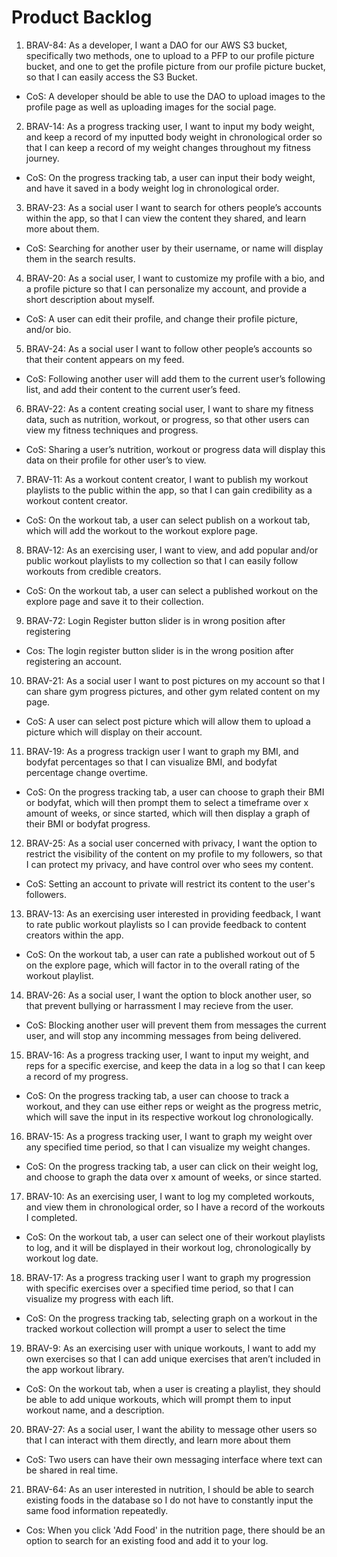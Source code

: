 # Product Backlog

1. BRAV-84: As a developer, I want a DAO for our AWS S3 bucket, specifically two methods, one to upload to a PFP to our profile picture bucket, and one to get the profile picture from our profile picture bucket, so that I can easily access the S3 Bucket. 
  - CoS: A developer should be able to use the DAO to upload images to the profile page as well as uploading images for the social page.
2. BRAV-14: As a progress tracking user, I want to input my body weight, and keep a record of my inputted body weight in chronological order so that I can keep a record of my weight changes throughout my fitness journey.
  - CoS: On the progress tracking tab, a user can input their body weight, and have it saved in a body weight log in chronological order.
3. BRAV-23: As a social user I want to search for others people’s accounts within the app, so that I can view the content they shared, and learn more about them.
  - CoS: Searching for another user by their username, or name will display them in the search results.
4. BRAV-20: As a social user, I want to customize my profile with a bio, and a profile picture so that I can personalize my account, and provide a short description about myself.
  - CoS: A user can edit their profile, and change their profile picture, and/or bio.
5. BRAV-24: As a social user I want to follow other people’s accounts so that their content appears on my feed.
  - CoS: Following another user will add them to the current user’s following list, and add their content to the current user’s feed.
6. BRAV-22: As a content creating social user, I want to share my fitness data, such as nutrition, workout, or progress, so that other users can view my fitness techniques and progress.
  - CoS: Sharing a user’s nutrition, workout or progress data will display this data on their profile for other user’s to view.
7. BRAV-11: As a workout content creator, I want to publish my workout playlists to the public within the app, so that I can gain credibility as a workout content creator.
  - CoS: On the workout tab, a user can select publish on a workout tab, which will add the workout to the workout explore page.
8. BRAV-12: As an exercising user, I want to view, and add popular and/or public workout playlists to my collection so that I can easily follow workouts from credible creators.
  - CoS: On the workout tab, a user can select a published workout on the explore page and save it to their collection.
9. BRAV-72: Login Register button slider is in wrong position after registering
  - Cos: The login register button slider is in the wrong position after registering an account.
10. BRAV-21: As a social user I want to post pictures on my account so that I can share gym progress pictures, and other gym related content on my page.
  - CoS: A user can select post picture which will allow them to upload a picture which will display on their account.
11. BRAV-19: As a progress trackign user I want to graph my BMI, and bodyfat percentages so that I can visualize BMI, and bodyfat percentage change overtime.
  - CoS: On the progress tracking tab, a user can choose to graph their BMI or bodyfat, which will then prompt them to select a timeframe over x amount of weeks, or since started, which will then display a graph of their BMI or bodyfat progress.
12. BRAV-25: As a social user concerned with privacy, I want the option to restrict the visibility of the content on my profile to my followers, so that I can protect my privacy, and have control over who sees my content.
  - CoS: Setting an account to private will restrict its content to the user's followers.
13. BRAV-13: As an exercising user interested in providing feedback, I want to rate public workout playlists so I can provide feedback to content creators within the app.
  - CoS: On the workout tab, a user can rate a published workout out of 5 on the explore page, which will factor in to the overall rating of the workout playlist.
14. BRAV-26: As a social user, I want the option to block another user, so that prevent bullying or harrassment I may recieve from the user.
  - CoS: Blocking another user will prevent them from messages the current user, and will stop any incomming messages from being delivered.
15. BRAV-16: As a progress tracking user, I want to input my weight, and reps for a specific exercise, and keep the data in a log so that I can keep a record of my progress.
  - CoS: On the progress tracking tab, a user can choose to track a workout, and they can use either reps or weight as the progress metric, which will save the input in its respective workout log chronologically.
16. BRAV-15: As a progress tracking user, I want to graph my weight over any specified time period, so that I can visualize my weight changes.
  - CoS: On the progress tracking tab, a user can click on their weight log, and choose to graph the data over x amount of weeks, or since started.
17. BRAV-10: As an exercising user, I want to log my completed workouts, and view them in chronological order, so I have a record of the workouts I completed.
  - CoS: On the workout tab, a user can select one of their workout playlists to log, and it will be displayed in their workout log, chronologically by workout log date.
18. BRAV-17: As a progress tracking user I want to graph my progression with specific exercises over a specified time period, so that I can visualize my progress with each lift.
  - CoS: On the progress tracking tab, selecting graph on a workout in the tracked workout collection will prompt a user to select the time 
19. BRAV-9: As an exercising user with unique workouts, I want to add my own exercises so that I can add unique exercises that aren’t included in the app workout library.
  - CoS: On the workout tab, when a user is creating a playlist, they should be able to add unique workouts, which will prompt them to input workout name, and a description.
20. BRAV-27: As a social user, I want the ability to message other users so that I can interact with them directly, and learn more about them
  - CoS: Two users can have their own messaging interface where text can be shared in real time.
21. BRAV-64: As an user interested in nutrition, I should be able to search existing foods in the database so I do not have to constantly input the same food information repeatedly.
  - Cos: When you click 'Add Food' in the nutrition page, there should be an option to search for an existing food and add it to your log. 
